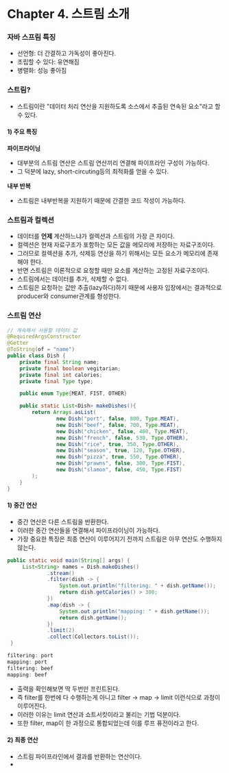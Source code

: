 # Chapter 4. 스트림 소개
### 자바 스프림 특징
- 선언형: 더 간결하고 가독성이 좋아진다.
- 조립할 수 있다: 유연해짐
- 병렬화: 성능 좋아짐

### 스트림?
- 스트림이란 "데이터 처리 연산을 지원하도록 소스에서 추출된 연속된 요소"라고 할 수 있다.

#### 1) 주요 특징
**파이프라이닝**
- 대부분의 스트림 연산은 스트림 연산끼리 연결해 파이프라인 구성이 가능하다.
- 그 덕분에 lazy, short-circuting등의 최적화를 얻을 수 있다.

**내부 반복**
- 스트림은 내부반복을 지원하기 때문에 간결한 코드 작성이 가능하다.

### 스트림과 컬렉션
- 데이터를 **언제** 계산하느냐가 컬렉션과 스트림의 가장 큰 차이다.
- 컬렉션은 현재 자료구조가 포함하는 모든 값을 메모리에 저장하는 자료구조이다.
- 그러므로 컬렉션을 추가, 삭제등 연산을 하기 위해서는 모든 요소가 메모리에 존재해야 한다.
- 반면 스트림은 이론적으로 요청할 때만 요소를 계산하는 고정된 자료구조이다.
- 스트림에서는 데이터를 추가, 삭제할 수 없다.
- 스트림은 요청하는 값만 추출(lazy하다)하기 때문에 사용자 입장에서는 결과적으로 producer와 consumer관계를 형성한다.

### 스트림 연산
```java
// 게속해서 사용할 데이터 값
@RequiredArgsConstructor
@Getter
@ToString(of = "name")
public class Dish {
    private final String name;
    private final boolean vegitarian;
    private final int calories;
    private final Type type;

    public enum Type{MEAT, FIST, OTHER}

    public static List<Dish> makeDishes(){
        return Arrays.asList(
                new Dish("port", false, 800, Type.MEAT),
                new Dish("beef", false, 700, Type.MEAT),
                new Dish("chicken", false, 400, Type.MEAT),
                new Dish("french", false, 530, Type.OTHER),
                new Dish("rice", true, 350, Type.OTHER),
                new Dish("season", true, 120, Type.OTHER),
                new Dish("pizza", true, 550, Type.OTHER),
                new Dish("prawns", false, 300, Type.FIST),
                new Dish("slamon", false, 450, Type.FIST)
        );
    }
}
```

#### 1) 중간 연산
- 중간 연산은 다른 스트림을 반환한다.
- 이러한 중간 연산들을 연결해서 파이프라이닝이 가능하다.
- 가장 중요한 특징은 최종 연산이 이루어지기 전까지 스트림은 아무 연산도 수행하지 않는다.

```java
public static void main(String[] args) {
     List<String> names = Dish.makeDishes()
             .stream()
             .filter(dish -> {
                 System.out.println("filtering: " + dish.getName());
                 return dish.getCalories() > 300;
             })
             .map(dish -> {
                 System.out.println("mapping: " + dish.getName());
                 return dish.getName();
             })
             .limit(2)
             .collect(Collectors.toList());
 }

filtering: port
mapping: port
filtering: beef
mapping: beef

```
- 출력을 확인해보면 딱 두번만 프린트된다.
- 즉 filter를 한번에 다 수행하는게 아니고 filter -> map -> limit 이런식으로 과정이 이루어진다.
- 이러한 이유는 limit 연산과 쇼트서킷이라고 불리는 기법 덕분이다.
- 또한 filter, map이 한 과정으로 통합되었는데 이를 루프 퓨전이라고 한다.

#### 2) 최종 연산
- 스트림 파이프라인에서 결과를 반환하는 연산이다.
-
